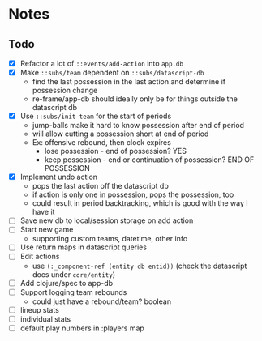 # Notes

## Todo

- [X] Refactor a lot of `::events/add-action` into `app.db`
- [X] Make `::subs/team` dependent on `::subs/datascript-db`
    - find the last possession in the last action and determine if possession change
    - re-frame/app-db should ideally only be for things outside the datascript db
- [X] Use `::subs/init-team` for the start of periods
    - jump-balls make it hard to know possession after end of period
    - will allow cutting a possession short at end of period
    - Ex: offensive rebound, then clock expires
        - lose possession - end of possession? YES
        - keep possession - end or continuation of possession? END OF POSSESSION
- [X] Implement undo action
    - pops the last action off the datascript db
    - if action is only one in possession, pops the possession, too
    - could result in period backtracking, which is good with the way I have it
- [ ] Save new db to local/session storage on add action
- [ ] Start new game
    - supporting custom teams, datetime, other info
- [ ] Use return maps in datascript queries
- [ ] Edit actions
    - use `(:_component-ref (entity db entid))` (check the datascript docs under `core/entity`)
- [ ] Add clojure/spec to app-db
- [ ] Support logging team rebounds
    - could just have a rebound/team? boolean
- [ ] lineup stats
- [ ] individual stats
- [ ] default play numbers in :players map
